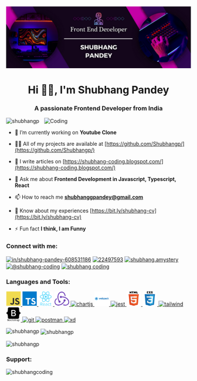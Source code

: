 ![MasterHead](https://github.com/Shubhangp/Shubhangp/blob/main/20230905_151131.png)
<h1 align="center">Hi 👋🏼, I'm Shubhang Pandey</h1>
<h3 align="center">A passionate Frontend Developer from India</h3>
<img align="right" alt="Coding" width="400" src="https://media.tenor.com/rePDfDWO3XoAAAAd/hacking.gif">

<p align="left"> <img src="https://komarev.com/ghpvc/?username=shubhangp&label=Profile%20views&color=0e75b6&style=flat" alt="shubhangp" /> </p>

- 🔭 I’m currently working on **Youtube Clone**

- 👨‍💻 All of my projects are available at [https://github.com/Shubhangp/](https://github.com/Shubhangp/)

- 📝 I write articles on [https://shubhang-coding.blogspot.com/](https://shubhang-coding.blogspot.com/)

- 💬 Ask me about **Frontend Development in Javascript, Typescript, React**

- 📫 How to reach me **shubhanggpandey@gmail.com**

- 📄 Know about my experiences [https://bit.ly/shubhang-cv](https://bit.ly/shubhang-cv)

- ⚡ Fun fact **I think, I am Funny**

<h3 align="left">Connect with me:</h3>
<p align="left">
<a href="https://linkedin.com/in/in/shubhang-pandey-608531186" target="blank"><img align="center" src="https://raw.githubusercontent.com/rahuldkjain/github-profile-readme-generator/master/src/images/icons/Social/linked-in-alt.svg" alt="in/shubhang-pandey-608531186" height="30" width="40" /></a>
<a href="https://stackoverflow.com/users/22497593" target="blank"><img align="center" src="https://raw.githubusercontent.com/rahuldkjain/github-profile-readme-generator/master/src/images/icons/Social/stack-overflow.svg" alt="22497593" height="30" width="40" /></a>
<a href="https://instagram.com/shubhang.amystery" target="blank"><img align="center" src="https://raw.githubusercontent.com/rahuldkjain/github-profile-readme-generator/master/src/images/icons/Social/instagram.svg" alt="shubhang.amystery" height="30" width="40" /></a>
<a href="https://medium.com/@shubhang-coding" target="blank"><img align="center" src="https://raw.githubusercontent.com/rahuldkjain/github-profile-readme-generator/master/src/images/icons/Social/medium.svg" alt="@shubhang-coding" height="30" width="40" /></a>
<a href="https://www.youtube.com/c/shubhang coding" target="blank"><img align="center" src="https://raw.githubusercontent.com/rahuldkjain/github-profile-readme-generator/master/src/images/icons/Social/youtube.svg" alt="shubhang coding" height="30" width="40" /></a>
</p>

<h3 align="left">Languages and Tools:</h3>
<p align="left"> <a href="https://developer.mozilla.org/en-US/docs/Web/JavaScript" target="_blank" rel="noreferrer"> <img src="https://raw.githubusercontent.com/devicons/devicon/master/icons/javascript/javascript-original.svg" alt="javascript" width="40" height="40"/> </a> <a href="https://www.typescriptlang.org/" target="_blank" rel="noreferrer"> <img src="https://raw.githubusercontent.com/devicons/devicon/master/icons/typescript/typescript-original.svg" alt="typescript" width="40" height="40"/> </a> <a href="https://reactjs.org/" target="_blank" rel="noreferrer"> <img src="https://raw.githubusercontent.com/devicons/devicon/master/icons/react/react-original-wordmark.svg" alt="react" width="40" height="40"/> </a> <a href="https://redux.js.org" target="_blank" rel="noreferrer"> <img src="https://raw.githubusercontent.com/devicons/devicon/master/icons/redux/redux-original.svg" alt="redux" width="40" height="40"/> </a> <a href="https://www.chartjs.org" target="_blank" rel="noreferrer"> <img src="https://www.chartjs.org/media/logo-title.svg" alt="chartjs" width="40" height="40"/> </a> <a href="https://webpack.js.org" target="_blank" rel="noreferrer"> <img src="https://raw.githubusercontent.com/devicons/devicon/d00d0969292a6569d45b06d3f350f463a0107b0d/icons/webpack/webpack-original-wordmark.svg" alt="webpack" width="40" height="40"/> </a> <a href="https://jestjs.io" target="_blank" rel="noreferrer"> <img src="https://www.vectorlogo.zone/logos/jestjsio/jestjsio-icon.svg" alt="jest" width="40" height="40"/> </a> <a href="https://www.w3.org/html/" target="_blank" rel="noreferrer"> <img src="https://raw.githubusercontent.com/devicons/devicon/master/icons/html5/html5-original-wordmark.svg" alt="html5" width="40" height="40"/> </a> <a href="https://www.w3schools.com/css/" target="_blank" rel="noreferrer"> <img src="https://raw.githubusercontent.com/devicons/devicon/master/icons/css3/css3-original-wordmark.svg" alt="css3" width="40" height="40"/> </a> <a href="https://tailwindcss.com/" target="_blank" rel="noreferrer"> <img src="https://www.vectorlogo.zone/logos/tailwindcss/tailwindcss-icon.svg" alt="tailwind" width="40" height="40"/> <a href="https://getbootstrap.com" target="_blank" rel="noreferrer"> <img src="https://raw.githubusercontent.com/devicons/devicon/master/icons/bootstrap/bootstrap-plain-wordmark.svg" alt="bootstrap" width="40" height="40"/> </a> <a href="https://git-scm.com/" target="_blank" rel="noreferrer"> <img src="https://www.vectorlogo.zone/logos/git-scm/git-scm-icon.svg" alt="git" width="40" height="40"/> </a> <a href="https://postman.com" target="_blank" rel="noreferrer"> <img src="https://www.vectorlogo.zone/logos/getpostman/getpostman-icon.svg" alt="postman" width="40" height="40"/> </a> </a> <a href="https://www.adobe.com/products/xd.html" target="_blank" rel="noreferrer"> <img src="https://cdn.worldvectorlogo.com/logos/adobe-xd.svg" alt="xd" width="40" height="40"/> </a> </p>

<p><img align="left" src="https://github-readme-stats.vercel.app/api/top-langs?username=shubhangp&show_icons=true&locale=en&layout=compact" alt="shubhangp" /></p>

<p>&nbsp;<img align="center" src="https://github-readme-stats.vercel.app/api?username=shubhangp&show_icons=true&locale=en" alt="shubhangp" /></p>

<p><img align="center" src="https://github-readme-streak-stats.herokuapp.com/?user=shubhangp&" alt="shubhangp" /></p>

<h3 align="left">Support:</h3>
<p><a href="https://www.buymeacoffee.com/shubhangcoding"> <img align="left" src="https://cdn.buymeacoffee.com/buttons/v2/default-yellow.png" height="50" width="210" alt="shubhangcoding" /></a></p>
